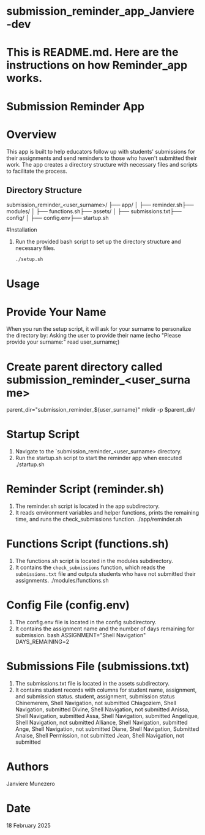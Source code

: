 # submission_reminder_app_Janviere-dev
# This is README.md. Here are the instructions on how Reminder_app works.
# Submission Reminder App

# Overview
This app is built to help educators follow up with students' submissions for their assignments and send reminders to those who haven't submitted their work. The app creates a directory structure with necessary files and scripts to facilitate the process.

## Directory Structure
submission_reminder_<user_surname>/ ├── app/ │ ├── reminder.sh├── modules/ │ ├── functions.sh├── assets/ │ ├── submissions.txt├── config/ │ ├── config.env├── startup.sh

#Installation
1. Run the provided bash script to set up the directory structure and necessary files.
    ```bash
    ./setup.sh
    ```

# Usage
# Provide Your Name
When you run the setup script, it will ask for your surname to personalize the directory by:
Asking the user to provide their name
(echo "Please provide your surname:"
read user_surname;)
# Create parent directory called submission_reminder_<user_surname>
parent_dir="submission_reminder_${user_surname}"
mkdir -p $parent_dir/

# Startup Script
1. Navigate to the `submission_reminder_<user_surname>  directory.
2. Run the startup.sh script to start the reminder app when executed
    ./startup.sh
# Reminder Script (reminder.sh)
1. The reminder.sh script is located in the app subdirectory.
2. It reads environment variables and helper functions, prints the remaining time, and runs the check_submissions function.
    ./app/reminder.sh
   

# Functions Script (functions.sh)
1. The functions.sh script is located in the modules subdirectory.
2. It contains the `check_submissions` function, which reads the `submissions.txt` file and outputs students who have not submitted their assignments.
    ./modules/functions.sh
    

# Config File (config.env)
1. The config.env file is located in the config subdirectory.
2. It contains the assignment name and the number of days remaining for submission.
    bash
    ASSIGNMENT="Shell Navigation"
    DAYS_REMAINING=2
    

# Submissions File (submissions.txt)
1. The submissions.txt file is located in the assets subdirectory.
2. It contains student records with columns for student name, assignment, and submission status.
    student, assignment, submission status
Chinemerem, Shell Navigation, not submitted
Chiagoziem, Shell Navigation, submitted
Divine, Shell Navigation, not submitted
Anissa, Shell Navigation, submitted
Assa, Shell Navigation, submitted
Angelique, Shell Navigation, not submitted
Alliance, Shell Navigation, submitted
Ange, Shell Navigation, not submitted
Diane, Shell Navigation, Submitted
Anaise, Shell Permission, not submitted
Jean, Shell Navigation, not submitted
  
# Authors
Janviere Munezero
# Date
18 February 2025



